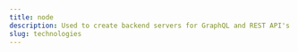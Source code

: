 ```yaml
---
title: node
description: Used to create backend servers for GraphQL and REST API's paired with express, as well as creating scripts for file management and image processing.
slug: technologies
---
```

